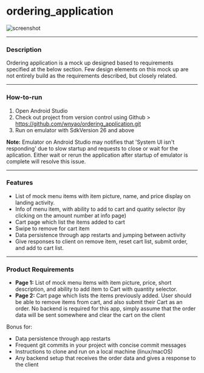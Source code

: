 # ordering_application
![screenshot](https://github.com/wnyao/ordering_application/blob/master/screenshots/screenshot.jpg)

---
### Description
Ordering application is a mock up designed based to requirements specified at the below section. Few design elements on this mock up are not entirely build as the requirements described, but closely related.

---
### How-to-run
1. Open Android Studio 
2. Check out project from version control using Github > https://github.com/wnyao/ordering_application.git
3. Run on emulator with SdkVersion 26 and above

**Note:** Emulator on Android Studio may notifies that 'System UI isn't responding' due to slow startup and requests to close or wait for the aplication. Either wait or rerun the application after startup of emulator is complete will resolve this issue.

---
### Features
* List of mock menu items with item picture, name, and price display on landing activity.
* Info of menu item, with ability to add to cart and quatity selector (by clicking on the amount number at info page)
* Cart page which list the items added to cart
* Swipe to remove for cart item
* Data persistence through app restarts and jumping between activity
* Give responses to client on remove item, reset cart list, submit order, and add to cart list.

---
### Product Requirements
* **Page 1:** List of mock menu items with item picture, price, short description, and ability to add item to Cart with quantity selector.
* **Page 2:** Cart page which lists the items previously added. User should be able to remove items from cart, and also submit their Cart as an order. No backend is required for this app, simply assume that the order data will be sent somewhere and clear the cart on the client

Bonus for:
* Data persistence through app restarts
* Frequent git commits in your project with concise commit messages
* Instructions to clone and run on a local machine (linux/macOS)
* Any backend setup that receives the order data and gives a response to the client

